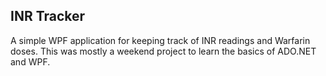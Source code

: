 INR Tracker
-----------

A simple WPF application for keeping track of INR readings
and Warfarin doses. This was mostly a weekend project to learn
the basics of ADO.NET and WPF.